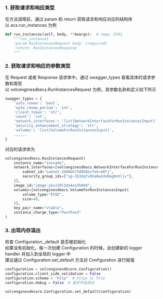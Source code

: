### 1. 获取请求和响应类型
在方法调用前，通过 param 和 return 获取请求和响应对应的结构体  
以 ecs.run_instances 为例
```python
def run_instances(self, body, **kwargs):  # noqa: E501
    """run_instances
    :param RunInstancesRequest body: (required)
    :return: RunInstancesResponse
    """
```


### 2. 获取请求和响应的参数类型
在 Request 或者 Response 请求体中，通过 swagger_types 查看具体的请求参数和类型  
以 volcenginesdkecs.RunInstancesRequest 为例，其参数名称和定义如下所示
```python
swagger_types = {
    'auto_renew': 'bool',
    'auto_renew_period': 'int',
    'client_token': 'str',
    'count': 'int',
    'network_interfaces': 'list[NetworkInterfaceForRunInstancesInput]',
    'security_enhancement_strategy': 'str',
    'volumes': 'list[VolumeForRunInstancesInput]',
    ......
}
```
对应的请求体为
```python
volcenginesdkecs.RunInstancesRequest(
    instance_name="insname",
    network_interfaces=[volcenginesdkecs.NetworkInterfaceForRunInstancesInput(
        subnet_id="subnet-2d68bh73d858ozfekrm8fj",
        security_group_ids=["sg-2b3dq7v0ha0w2dx0eg0nhljv"],
    )],
    image_id="image-ybvz29l3da4ox5h0m9",
    volumes=[volcenginesdkecs.VolumeForRunInstancesInput(
        volume_type="ESSD",
        size=40,
    )],
    key_pair_name="vtable",
    instance_charge_type="PostPaid"
)
```
### 3. 出现内存溢出
检查 Configuration._default 是否被初始化  
如果没有初始化，每一次创建 Configuration 的时候，会创建新的 logger handler 并加入到全局的 logger 中  
建议通过 Configuration.set_default 方法对 Configuration 进行赋值
```python
configuration = volcenginesdkcore.Configuration()
configuration.client_side_validation = False
configuration.schema = "http"  # https or http
configuration.debug = False  # 是否开启调试

volcenginesdkcore.Configuration.set_default(configuration)
```